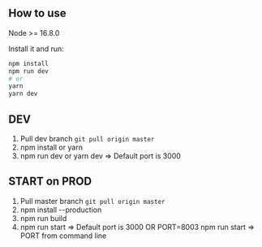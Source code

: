 ## How to use

Node >= 16.8.0

Install it and run:

```bash
npm install
npm run dev
# or
yarn
yarn dev
```


## DEV
  1. Pull dev branch `git pull origin master`
  2. npm install or yarn
  3. npm run dev or yarn dev => Default port is 3000


## START on PROD
  1. Pull master branch `git pull origin master`
  2. npm install --production
  3. npm run build
  4. npm run start => Default port is 3000   OR   PORT=8003 npm run start => PORT from command line